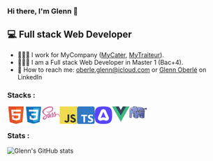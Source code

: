 ### Hi there, I'm Glenn 👋

## 💻 Full stack Web Developer
- 👨🏻‍🍳 I work for MyCompany (<a href="https://mycater.fr/">MyCater</a>, <a href="https://www.mytraiteur.com/">MyTraiteur</a>).
- 👨🏻‍🎓 I am a Full stack Web Developer in Master 1 (Bac+4).
- 📧 How to reach me: <a href="mailto:oberle.glenn@icloud.com">oberle.glenn@icloud.com</a> or <a href="https://www.linkedin.com/in/glenn-oberl%C3%A9/">Glenn Oberlé</a> on LinkedIn

### Stacks :
<div>
  <img align="left" alt="html" width="40px" src="img/html.svg" />
  <img align="left" alt="css" width="40px" src="img/css3.svg" />
  <img align="left" alt="sass" width="40px" src="img/sass.svg" />
  <img align="left" alt="javascript" width="40px" src="img/javascript.png" />
  <img align="left" alt="typescript" width="40px" src="img/typescript.png" />
  <img align="left" alt="adonisjs" width="40px" src="img/adonisjs.png" />
  <img align="left" alt="vuejs" width="40px" src="img/vuejs.png" />
  <img align="left" alt="php" width="40px" src="img/php.webp" />
</div>
<br><br>

### Stats : 
![Glenn's GitHub stats](https://github-readme-stats.vercel.app/api?username=Glenn-o&show_icons=true&theme=dark&count_private=true)
